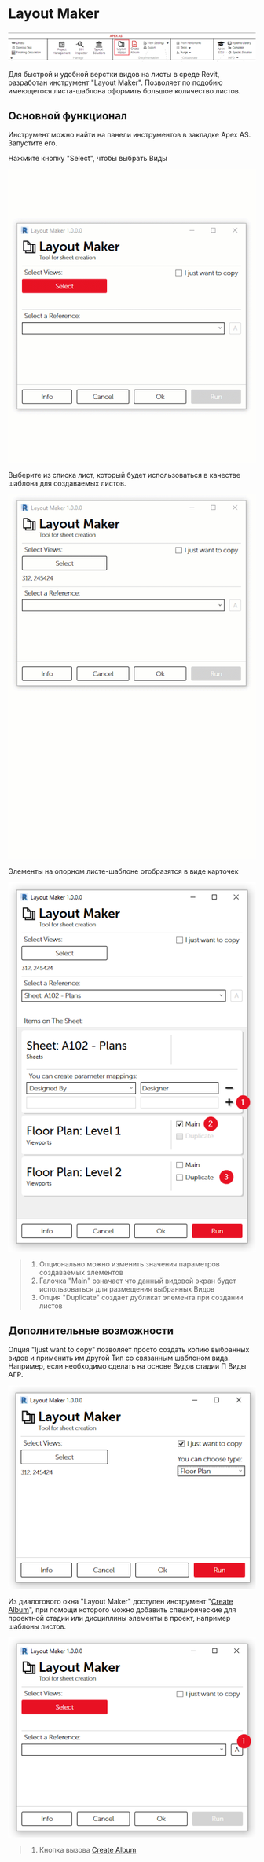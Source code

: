 # Layout Maker

![](../../.gitbook/assets/image%20%2815%29.png)

Для быстрой и удобной верстки видов на листы в среде Revit, разработан инструмент "Layout Maker". Позволяет по подобию имеющегося листа-шаблона оформить большое количество листов.

## Основной функционал

Инструмент можно найти на панели инструментов в закладке Apex AS. Запустите его.

Нажмите кнопку "Select", чтобы выбрать Виды

![](../../.gitbook/assets/layoutmaker_01.gif)

Выберите из списка лист, который будет использоваться в качестве шаблона для создаваемых листов.

![](../../.gitbook/assets/createalbum_02.gif)

Элементы на опорном листе-шаблоне отобразятся в виде карточек

![](../../.gitbook/assets/image%20%2838%29.png)

> 1. Опционально можно изменить значения параметров создаваемых элементов
> 2. Галочка "Main" означает что данный видовой экран будет использоваться для размещения выбранных Видов
> 3. Опция "Duplicate" создает дубликат элемента при создании листов

## Дополнительные возможности

Опция "Ijust want to copy" позволяет просто создать копию выбранных видов и применить им другой Тип со связанным  шаблоном вида. Например, если необходимо сделать на основе Видов стадии П Виды АГР.

![](../../.gitbook/assets/image%20%2818%29.png)

Из диалогового окна "Layout Maker" доступен инструмент "[Create Album](create-album.md)", при помощи которого можно добавить специфические для проектной стадии или дисциплины элементы в проект, например шаблоны листов. 

![](../../.gitbook/assets/image%20%2813%29.png)

> 1. Кнопка вызова [Create Album](create-album.md)

